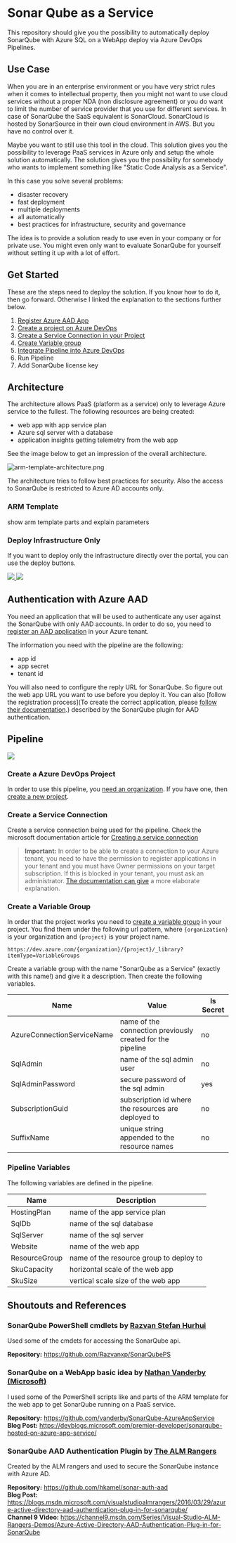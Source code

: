 # Sonar Qube as a Service

This repository should give you the possibility to automatically deploy SonarQube with Azure SQL on a WebApp deploy via Azure DevOps Pipelines.

## Use Case

When you are in an enterprise environment or you have very strict rules when it comes to intellectual property, then you might not want to use cloud services without a proper NDA (non disclosure agreement) or you do want to limit the number of service provider that you use for different services. In case of SonarQube the SaaS equivalent is SonarCloud. SonarCloud is hosted by SonarSource in their own cloud environment in AWS. But you have no control over it.

Maybe you want to still use this tool in the cloud. This solution gives you the possibility to leverage PaaS services in Azure only and setup the whole solution automatically. The solution gives you the possibility for somebody who wants to implement something like "Static Code Analysis as a Service".

In this case you solve several problems:

* disaster recovery
* fast deployment
* multiple deployments
* all automatically
* best practices for infrastructure, security and governance

The idea is to provide a solution ready to use even in your company or for private use. You might even only want to evaluate SonarQube for yourself without setting it up with a lot of effort.

## Get Started

These are the steps need to deploy the solution. If you know how to do it, then go forward. Otherwise I linked the explanation to the sections further below.



1. [Register Azure AAD App](#Authentication-with-Azure-AAD)
2. [Create a project on Azure DevOps](#Create-a-Azure-DevOps-Project)
3. [Create a Service Connection in your Project](#Create-a-Service-Connection)
4. [Create Variable group](#Create-a-Variable-Group)
5. [Integrate Pipeline into Azure DevOps]()
6. Run Pipeline
7. Add SonarQube license key

## Architecture

The architecture allows PaaS (platform as a service) only to leverage Azure service to the fullest. The following resources are being created:

* web app with app service plan
* Azure sql server with a database
* application insights getting telemetry from the web app

See the image below to get an impression of the overall architecture.

![arm-template-architecture.png](Images/arm-template-architecture.png)

The architecture tries to follow best practices for security.
Also the access to SonarQube is restricted to Azure AD accounts only.

### ARM Template

show arm template parts and explain parameters

### Deploy Infrastructure Only

If you want to deploy only the infrastructure directly over the portal, you can use the deploy buttons.

<a href="https://portal.azure.com/#create/Microsoft.Template/uri/https%3A%2F%2Fraw.githubusercontent.com%2FRazorSPoint%2FSonarQubeAsAService%2Fmaster%2FARM%2Fsonar.azuredeploy.json" target="_blank">
    <img src="https://raw.githubusercontent.com/RazorSPoint/SonarQubeAsAService/master/Images/deploytoazure.png"/>
</a> <a href="http://armviz.io/#/?load=https%3A%2F%2Fraw.githubusercontent.com%2FRazorSPoint%2FSonarQubeAsAService%2Fmaster%2FARM%2Fsonar.azuredeploy.json" target="_blank">
    <img src="https://raw.githubusercontent.com/RazorSPoint/SonarQubeAsAService/master/Images/visualizebutton.png"/>
</a>

## Authentication with Azure AAD

You need an application that will be used to authenticate any user against the SonarQube with only AAD accounts. In order to do so, you need to [register an AAD application](https://docs.microsoft.com/en-us/graph/auth-register-app-v2) in your Azure tenant.

The information you need with the pipeline are the following:

* app id
* app secret
* tenant id

You will also need to configure the reply URL for SonarQube. So figure out the web app URL you want to use before you deploy it. You can also [follow the registration process](To create the correct application, please [follow their documentation](https://github.com/hkamel/sonar-auth-aad/wiki/Setup#creating-the-sonarqube-application-in-azure).) described by the SonarQube plugin for AAD authentication.

## Pipeline

![](Images/2019-12-27-18-33-30.png)

### Create a Azure DevOps Project

In order to use this pipeline, you [need an organization](https://docs.microsoft.com/en-us/azure/devops/organizations/accounts/create-organization?view=azure-devops). If you have one, then [create a new project](https://docs.microsoft.com/en-us/azure/devops/organizations/projects/create-project?view=azure-devops&tabs=preview-page#create-a-project).

### Create a Service Connection

Create a service connection being used for the pipeline. Check the microsoft documentation article for [Creating a service connection](https://docs.microsoft.com/en-us/azure/devops/pipelines/library/service-endpoints?view=azure-devops&tabs=yaml#create-a-service-connection)

> **Important:** In order to be able to create a connection to your Azure tenant, you need to have the permission to register applications in your tenant and you must have Owner permissions on your target subscription. If this is blocked in your tenant, you must ask an administrator. [The documentation can give](https://docs.microsoft.com/en-us/azure/devops/pipelines/library/connect-to-azure?view=azure-devops#create-an-azure-resource-manager-service-connection-with-an-existing-service-principal) a more elaborate explanation.

### Create a Variable Group

In order that the project works you need to [create a variable group](https://docs.microsoft.com/en-us/azure/devops/pipelines/library/variable-groups?view=azure-devops&tabs=yaml#create-a-variable-group) in your project.
You find them under the following url pattern, where `{organization}` is your organization and `{project}` is your project name.

```HTTP
https://dev.azure.com/{organization}/{project}/_library?itemType=VariableGroups
```

Create a variable group with the name "SonarQube as a Service" (exactly with this name!) and give it a description.
Then create the following variables.

|Name  |Value  |Is Secret  |
|---------|---------|---------|
|AzureConnectionServiceName     |  name of the connection previously created for the pipeline       |   no      |
|SqlAdmin     | name of the sql admin user        |   no      |
|SqlAdminPassword     | secure password of the sql admin       |  yes       |
|SubscriptionGuid     | subscription id where the resources are deployed to        |  no       |
|SuffixName     |  unique string appended to the resource names       |     no    |

### Pipeline Variables

The following variables are defined in the pipeline.

|Name  |Description  |
|---------|---------|
|HostingPlan     |  name of the app service plan       |
|SqlDb     |    name of the sql database     |
|SqlServer     |  name of the sql server       |
|Website     |   name of the web app     |
|ResourceGroup     |  name of the resource group to deploy to      |
|SkuCapacity     |  horizontal scale of the web app       |
|SkuSize     |  vertical scale size of the web app       |

## Shoutouts and References

### SonarQube PowerShell cmdlets by [Razvan Stefan Hurhui](https://github.com/Razvanxp)
Used some of the cmdets for accessing the SonarQube api.

**Repository:** https://github.com/Razvanxp/SonarQubePS

### SonarQube on a WebApp basic idea by [Nathan Vanderby (Microsoft)](https://github.com/vanderby)
I used some of the PowerShell scripts like and parts of the ARM template for the web app to get SonarQube running on a PaaS service.

**Repository:** https://github.com/vanderby/SonarQube-AzureAppService  
**Blog Post:** https://devblogs.microsoft.com/premier-developer/sonarqube-hosted-on-azure-app-service/

### SonarQube AAD Authentication Plugin by [The ALM Rangers]()
Created by the ALM rangers and used to secure the SonarQube instance with Azure AD.

**Repository:** https://github.com/hkamel/sonar-auth-aad  
**Blog Post:** https://blogs.msdn.microsoft.com/visualstudioalmrangers/2016/03/29/azure-active-directory-aad-authentication-plug-in-for-sonarqube/  
**Channel 9 Video:** https://channel9.msdn.com/Series/Visual-Studio-ALM-Rangers-Demos/Azure-Active-Directory-AAD-Authentication-Plug-in-for-SonarQube  